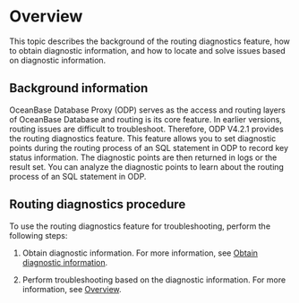 # Overview

This topic describes the background of the routing diagnostics feature, how to obtain diagnostic information, and how to locate and solve issues based on diagnostic information.

## Background information

OceanBase Database Proxy (ODP) serves as the access and routing layers of OceanBase Database and routing is its core feature. In earlier versions, routing issues are difficult to troubleshoot. Therefore, ODP V4.2.1 provides the routing diagnostics feature. This feature allows you to set diagnostic points during the routing process of an SQL statement in ODP to record key status information. The diagnostic points are then returned in logs or the result set. You can analyze the diagnostic points to learn about the routing process of an SQL statement in ODP.

## Routing diagnostics procedure

To use the routing diagnostics feature for troubleshooting, perform the following steps:

1. Obtain diagnostic information. For more information, see [Obtain diagnostic information](200.obtaining-diagnostic-information.md).

2. Perform troubleshooting based on the diagnostic information. For more information, see [Overview](300.diagnosis-point-troubleshooting/100.overview-of-diagnosis-point-troubleshooting.md).

